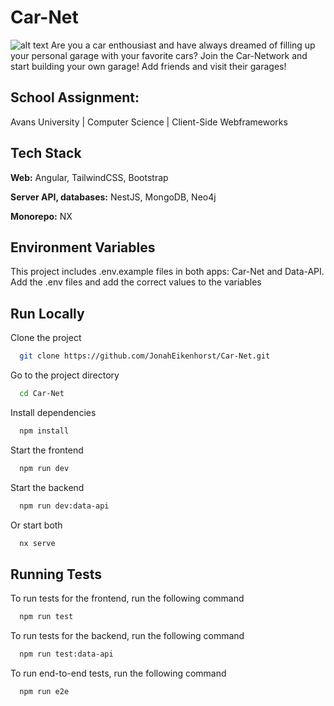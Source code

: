 # Car-Net
![alt text](https://user-images.githubusercontent.com/94384379/231447402-8e5bf03e-086b-4a29-b3fd-4328348f6dbc.png)
Are you a car enthousiast and have always dreamed of filling up your personal garage with your favorite cars?
Join the Car-Network and start building your own garage!
Add friends and visit their garages!

## School Assignment: 
Avans University | Computer Science | Client-Side Webframeworks

## Tech Stack

**Web:** 
Angular, TailwindCSS, Bootstrap

**Server API, databases:** 
NestJS, MongoDB, Neo4j

**Monorepo:**
NX

## Environment Variables

This project includes .env.example files in both apps: Car-Net and Data-API. 
Add the .env files and add the correct values to the variables

## Run Locally

Clone the project

```bash
  git clone https://github.com/JonahEikenhorst/Car-Net.git
```

Go to the project directory

```bash
  cd Car-Net
```

Install dependencies

```bash
  npm install
```

Start the frontend
```bash
  npm run dev
```

Start the backend

```bash
  npm run dev:data-api
```

Or start both
```bash
  nx serve
```

## Running Tests

To run tests for the frontend, run the following command

```bash
  npm run test
```

To run tests for the backend, run the following command

```bash
  npm run test:data-api
```

To run end-to-end tests, run the following command 

```bash
  npm run e2e
```
